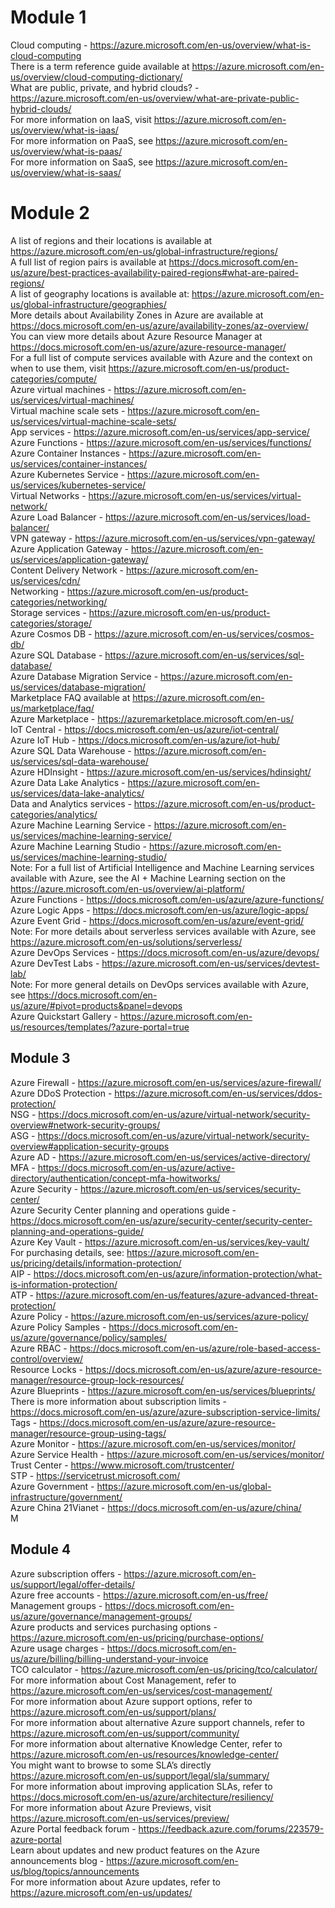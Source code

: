 # Module 1

Cloud computing - https://azure.microsoft.com/en-us/overview/what-is-cloud-computing <br>
There is a term reference guide available at https://azure.microsoft.com/en-us/overview/cloud-computing-dictionary/ <br>
What are public, private, and hybrid clouds? - https://azure.microsoft.com/en-us/overview/what-are-private-public-hybrid-clouds/ <br>
For more information on IaaS, visit https://azure.microsoft.com/en-us/overview/what-is-iaas/ <br>
For more information on PaaS, see https://azure.microsoft.com/en-us/overview/what-is-paas/ <br>
For more information on SaaS, see https://azure.microsoft.com/en-us/overview/what-is-saas/ <br>

# Module 2

A list of regions and their locations is available at https://azure.microsoft.com/en-us/global-infrastructure/regions/ <br>
A full list of region pairs is available at https://docs.microsoft.com/en-us/azure/best-practices-availability-paired-regions#what-are-paired-regions/ <br>
A list of geography locations is available at: https://azure.microsoft.com/en-us/global-infrastructure/geographies/ <br>
More details about Availability Zones in Azure are available at https://docs.microsoft.com/en-us/azure/availability-zones/az-overview/ <br>
You can view more details about Azure Resource Manager at https://docs.microsoft.com/en-us/azure/azure-resource-manager/ <br>
For a full list of compute services available with Azure and the context on when to use them, visit https://azure.microsoft.com/en-us/product-categories/compute/ <br>
Azure virtual machines - https://azure.microsoft.com/en-us/services/virtual-machines/ <br>
Virtual machine scale sets - https://azure.microsoft.com/en-us/services/virtual-machine-scale-sets/ <br>
App services - https://azure.microsoft.com/en-us/services/app-service/ <br>
Azure Functions - https://azure.microsoft.com/en-us/services/functions/ <br>
Azure Container Instances - https://azure.microsoft.com/en-us/services/container-instances/ <br>
Azure Kubernetes Service - https://azure.microsoft.com/en-us/services/kubernetes-service/ <br>
Virtual Networks - https://azure.microsoft.com/en-us/services/virtual-network/ <br>
Azure Load Balancer - https://azure.microsoft.com/en-us/services/load-balancer/ <br>
VPN gateway - https://azure.microsoft.com/en-us/services/vpn-gateway/ <br>
Azure Application Gateway - https://azure.microsoft.com/en-us/services/application-gateway/ <br>
Content Delivery Network - https://azure.microsoft.com/en-us/services/cdn/ <br>
Networking - https://azure.microsoft.com/en-us/product-categories/networking/ <br>
Storage services - https://azure.microsoft.com/en-us/product-categories/storage/ <br>
Azure Cosmos DB - https://azure.microsoft.com/en-us/services/cosmos-db/ <br>
Azure SQL Database - https://azure.microsoft.com/en-us/services/sql-database/ <br>
Azure Database Migration Service - https://azure.microsoft.com/en-us/services/database-migration/ <br>
Marketplace FAQ available at https://azure.microsoft.com/en-us/marketplace/faq/ <br>
Azure Marketplace - https://azuremarketplace.microsoft.com/en-us/  <br> 
IoT Central - https://docs.microsoft.com/en-us/azure/iot-central/ <br>
Azure IoT Hub - https://docs.microsoft.com/en-us/azure/iot-hub/ <br>
Azure SQL Data Warehouse - https://azure.microsoft.com/en-us/services/sql-data-warehouse/ <br>
Azure HDInsight - https://azure.microsoft.com/en-us/services/hdinsight/ <br>
Azure Data Lake Analytics - https://azure.microsoft.com/en-us/services/data-lake-analytics/ <br>
Data and Analytics services - https://azure.microsoft.com/en-us/product-categories/analytics/ <br>
Azure Machine Learning Service - https://azure.microsoft.com/en-us/services/machine-learning-service/ <br>
Azure Machine Learning Studio - https://azure.microsoft.com/en-us/services/machine-learning-studio/ <br>
Note: For a full list of Artificial Intelligence and Machine Learning services available with Azure, see the AI + Machine Learning section on the https://azure.microsoft.com/en-us/overview/ai-platform/  <br>
Azure Functions - https://docs.microsoft.com/en-us/azure/azure-functions/ <br>
Azure Logic Apps - https://docs.microsoft.com/en-us/azure/logic-apps/ <br>
Azure Event Grid - https://docs.microsoft.com/en-us/azure/event-grid/ 
Note: For more details about serverless services available with Azure, see https://azure.microsoft.com/en-us/solutions/serverless/ <br>
Azure DevOps Services - https://docs.microsoft.com/en-us/azure/devops/ <br>
Azure DevTest Labs - https://azure.microsoft.com/en-us/services/devtest-lab/ <br>
Note: For more general details on DevOps services available with Azure, see https://docs.microsoft.com/en-us/azure/#pivot=products&panel=devops <br>
Azure Quickstart Gallery - https://azure.microsoft.com/en-us/resources/templates/?azure-portal=true <br>

## Module 3

Azure Firewall - https://azure.microsoft.com/en-us/services/azure-firewall/ <br>
Azure DDoS Protection - https://azure.microsoft.com/en-us/services/ddos-protection/ <br>
NSG - https://docs.microsoft.com/en-us/azure/virtual-network/security-overview#network-security-groups/ <br>
ASG - https://docs.microsoft.com/en-us/azure/virtual-network/security-overview#application-security-groups <br>
Azure AD - https://azure.microsoft.com/en-us/services/active-directory/ <br>
MFA - https://docs.microsoft.com/en-us/azure/active-directory/authentication/concept-mfa-howitworks/ <br>
Azure Security - https://azure.microsoft.com/en-us/services/security-center/ <br>
Azure Security Center planning and operations guide - https://docs.microsoft.com/en-us/azure/security-center/security-center-planning-and-operations-guide/ <br>
Azure Key Vault - https://azure.microsoft.com/en-us/services/key-vault/ <br>
For purchasing details, see: https://azure.microsoft.com/en-us/pricing/details/information-protection/ <br>
AIP -  https://docs.microsoft.com/en-us/azure/information-protection/what-is-information-protection/ <br>
ATP - https://azure.microsoft.com/en-us/features/azure-advanced-threat-protection/ <br>
Azure Policy - https://azure.microsoft.com/en-us/services/azure-policy/ <br>
Azure Policy Samples - https://docs.microsoft.com/en-us/azure/governance/policy/samples/ <br>
Azure RBAC - https://docs.microsoft.com/en-us/azure/role-based-access-control/overview/ <br>
Resource Locks - https://docs.microsoft.com/en-us/azure/azure-resource-manager/resource-group-lock-resources/ <br>
Azure Blueprints - https://azure.microsoft.com/en-us/services/blueprints/ <br>
There is more information about subscription limits - https://docs.microsoft.com/en-us/azure/azure-subscription-service-limits/ <br>
Tags - https://docs.microsoft.com/en-us/azure/azure-resource-manager/resource-group-using-tags/ <br>
Azure Monitor - https://azure.microsoft.com/en-us/services/monitor/ <br>
Azure Service Health - https://azure.microsoft.com/en-us/services/monitor/ <br>
Trust Center - https://www.microsoft.com/trustcenter/ <br>
STP - https://servicetrust.microsoft.com/ <br>
Azure Government - https://azure.microsoft.com/en-us/global-infrastructure/government/ <br>
Azure China 21Vianet - https://docs.microsoft.com/en-us/azure/china/ <br>
M
## Module 4

Azure subscription offers - https://azure.microsoft.com/en-us/support/legal/offer-details/ <br>
Azure free accounts - https://azure.microsoft.com/en-us/free/ <br>
Management groups - https://docs.microsoft.com/en-us/azure/governance/management-groups/ <br>
Azure products and services purchasing options - https://azure.microsoft.com/en-us/pricing/purchase-options/ <br>
Azure usage charges - https://docs.microsoft.com/en-us/azure/billing/billing-understand-your-invoice <br>
TCO calculator - https://azure.microsoft.com/en-us/pricing/tco/calculator/ <br>
For more information about Cost Management, refer to https://azure.microsoft.com/en-us/services/cost-management/ <br>
For more information about Azure support options, refer to https://azure.microsoft.com/en-us/support/plans/ <br>
For more information about alternative Azure support channels, refer to https://azure.microsoft.com/en-us/support/community/   <br>
For more information about alternative Knowledge Center, refer to https://azure.microsoft.com/en-us/resources/knowledge-center/ <br>
You might want to browse to some SLA’s directly https://azure.microsoft.com/en-us/support/legal/sla/summary/ <br>
For more information about improving application SLAs, refer to https://docs.microsoft.com/en-us/azure/architecture/resiliency/ <br>
For more information about Azure Previews, visit https://azure.microsoft.com/en-us/services/preview/ <br>
Azure Portal feedback forum - https://feedback.azure.com/forums/223579-azure-portal <br>
Learn about updates and new product features on the Azure announcements blog - https://azure.microsoft.com/en-us/blog/topics/announcements <br>
For more information about Azure updates, refer to https://azure.microsoft.com/en-us/updates/ <br>





